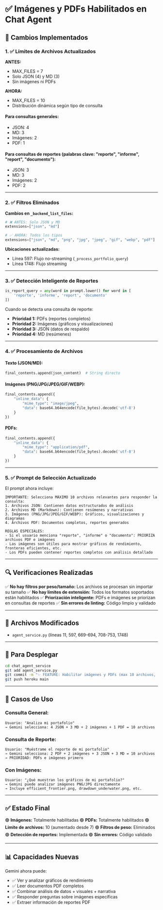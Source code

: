 # ✅ Imágenes y PDFs Habilitados en Chat Agent

## 🎯 Cambios Implementados

### 1. ✅ Límites de Archivos Actualizados

**ANTES:**
- MAX_FILES = 7
- Solo JSON (4) y MD (3)
- Sin imágenes ni PDFs

**AHORA:**
- MAX_FILES = 10
- Distribución dinámica según tipo de consulta

#### Para consultas generales:
- JSON: 4
- MD: 3
- Imágenes: 2
- PDF: 1

#### Para consultas de reportes (palabras clave: "reporte", "informe", "report", "documento"):
- JSON: 3
- MD: 3
- Imágenes: 2
- PDF: 2

---

### 2. ✅ Filtros Eliminados

**Cambios en `_backend_list_files`:**

```python
# ❌ ANTES: Solo JSON y MD
extensions=["json", "md"]

# ✅ AHORA: Todos los tipos
extensions=["json", "md", "png", "jpg", "jpeg", "gif", "webp", "pdf"]
```

**Ubicaciones actualizadas:**
- Línea 597: Flujo no-streaming (`_process_portfolio_query`)
- Línea 1748: Flujo streaming

---

### 3. ✅ Detección Inteligente de Reportes

```python
is_report_query = any(word in prompt.lower() for word in [
    'reporte', 'informe', 'report', 'documento'
])
```

Cuando se detecta una consulta de reporte:
- **Prioridad 1:** PDFs (reportes completos)
- **Prioridad 2:** Imágenes (gráficos y visualizaciones)
- **Prioridad 3:** JSON (datos de respaldo)
- **Prioridad 4:** MD (resúmenes)

---

### 4. ✅ Procesamiento de Archivos

#### Texto (JSON/MD):
```python
final_contents.append(json_content)  # String directo
```

#### Imágenes (PNG/JPG/JPEG/GIF/WEBP):
```python
final_contents.append({
    "inline_data": {
        "mime_type": "image/jpeg",
        "data": base64.b64encode(file_bytes).decode('utf-8')
    }
})
```

#### PDFs:
```python
final_contents.append({
    "inline_data": {
        "mime_type": "application/pdf",
        "data": base64.b64encode(file_bytes).decode('utf-8')
    }
})
```

---

### 5. ✅ Prompt de Selección Actualizado

El prompt ahora incluye:

```
IMPORTANTE: Selecciona MÁXIMO 10 archivos relevantes para responder la consulta:
1. Archivos JSON: Contienen datos estructurados de análisis
2. Archivos MD (Markdown): Contienen resúmenes y narrativas
3. Imágenes (PNG/JPG/JPEG/GIF/WEBP): Gráficos, visualizaciones y diagramas
4. Archivos PDF: Documentos completos, reportes generados

REGLAS ESPECIALES:
- Si el usuario menciona "reporte", "informe" o "documento": PRIORIZA archivos PDF e imágenes
- Las imágenes son útiles para mostrar gráficos de rendimiento, fronteras eficientes, etc.
- Los PDFs pueden contener reportes completos con análisis detallado
```

---

## 🔍 Verificaciones Realizadas

✅ **No hay filtros por peso/tamaño:** Los archivos se procesan sin importar su tamaño
✅ **No hay límites de extensión:** Todos los formatos soportados están habilitados
✅ **Priorización inteligente:** PDFs e imágenes se priorizan en consultas de reportes
✅ **Sin errores de linting:** Código limpio y validado

---

## 📝 Archivos Modificados

- `agent_service.py` (líneas 11, 597, 669-694, 708-753, 1748)

---

## 🚀 Para Desplegar

```bash
cd chat_agent_service
git add agent_service.py
git commit -m "✨ FEATURE: Habilitar imágenes y PDFs (max 10 archivos, detección de reportes)"
git push heroku main
```

---

## 🎯 Casos de Uso

### Consulta General:
```
Usuario: "Analiza mi portafolio"
→ Gemini selecciona: 4 JSON + 3 MD + 2 imágenes + 1 PDF = 10 archivos
```

### Consulta de Reporte:
```
Usuario: "Muéstrame el reporte de mi portafolio"
→ Gemini selecciona: 2 PDF + 2 imágenes + 3 JSON + 3 MD = 10 archivos
→ PRIORIDAD: PDFs e imágenes primero
```

### Con Imágenes:
```
Usuario: "¿Qué muestran los gráficos de mi portafolio?"
→ Gemini puede analizar imágenes PNG/JPG directamente
→ Incluye efficient_frontier.png, drawdown_underwater.png, etc.
```

---

## ✅ Estado Final

🟢 **Imágenes:** Totalmente habilitadas
🟢 **PDFs:** Totalmente habilitados
🟢 **Límite de archivos:** 10 (aumentado desde 7)
🟢 **Filtros de peso:** Eliminados
🟢 **Detección de reportes:** Implementada
🟢 **Sin errores:** Código validado

---

## 📊 Capacidades Nuevas

Gemini ahora puede:
- ✅ Ver y analizar gráficos de rendimiento
- ✅ Leer documentos PDF completos
- ✅ Combinar análisis de datos + visuales + narrativa
- ✅ Responder preguntas sobre imágenes específicas
- ✅ Extraer información de reportes PDF

